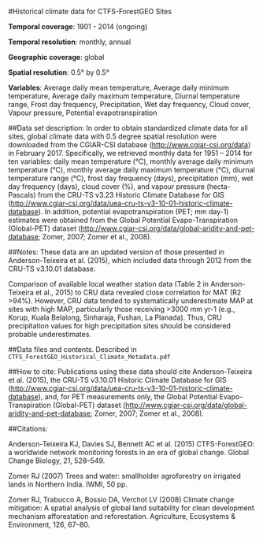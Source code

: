 #Historical climate data for CTFS-ForestGEO Sites

**Temporal coverage**: 1901 - 2014 (ongoing)

**Temporal resolution**: monthly, annual

**Geographic coverage**: global

**Spatial resolution**: 0.5° by 0.5°

**Variables**: Average daily mean temperature,
               Average daily minimum temperature,
               Average daily maximum temperature,
               Diurnal temperature range,
               Frost day frequency,
               Precipitation,
               Wet day frequency,
               Cloud cover,
               Vapour pressure,
               Potential evapotranspiration

##Data set description:
In order to obtain standardized climate data for all sites, global climate data with 0.5 degree spatial resolution were downloaded from the CGIAR-CSI database (http://www.cgiar-csi.org/data) in February 2017. Specifically, we retrieved monthly data for 1951 – 2014 for ten variables: daily mean temperature (°C), monthly average daily minimum temperature (°C), monthly average daily maximum temperature (°C), diurnal temperature range (°C), frost day frequency (days), precipitation (mm), wet day frequency (days), cloud cover (%), and vapour pressure (hecta-Pascals) from the CRU-TS v3.23 Historic Climate Database for GIS (http://www.cgiar-csi.org/data/uea-cru-ts-v3-10-01-historic-climate-database). In addition, potential evapotranspiration (PET; mm day-1) estimates were obtained from the Global Potential Evapo-Transpiration (Global-PET) dataset (http://www.cgiar-csi.org/data/global-aridity-and-pet-database; Zomer, 2007; Zomer et al., 2008). 

##Notes:
These data are an updated version of those presented in Anderson-Teixeira et al. (2015), which included data through 2012 from the CRU-TS v3.10.01 database.

Comparison of available local weather station data (Table 2 in Anderson-Teixeira et al., 2015) to CRU data revealed close correlation for MAT (R2 >94%). However, CRU data tended to systematically underestimate MAP at sites with high MAP, particularly those receiving >3000 mm yr-1 (e.g., Korup, Kuala Belalong, Sinharaja, Fushan, La Planada). Thus, CRU precipitation values for high precipitation sites should be considered probable underestimates.

##Data files and contents.
Described in `CTFS_ForestGEO_Historical_Climate_Metadata.pdf`

##How to cite:
Publications using these data should cite Anderson-Teixeira et al. (2015), the CRU-TS v3.10.01 Historic Climate Database for GIS (http://www.cgiar-csi.org/data/uea-cru-ts-v3-10-01-historic-climate-database), and, for PET measurements only, the Global Potential Evapo-Transpiration (Global-PET) dataset (http://www.cgiar-csi.org/data/global-aridity-and-pet-database; Zomer, 2007; Zomer et al., 2008).

##Citations:

Anderson-Teixeira KJ, Davies SJ, Bennett AC et al. (2015) CTFS-ForestGEO: a worldwide network monitoring forests in an era of global change. Global Change Biology, 21, 528–549.

Zomer RJ (2007) Trees and water: smallholder agroforestry on irrigated lands in Northern India. IWMI, 50 pp.

Zomer RJ, Trabucco A, Bossio DA, Verchot LV (2008) Climate change mitigation: A spatial analysis of global land suitability for clean development mechanism afforestation and reforestation. Agriculture, Ecosystems & Environment, 126, 67–80.



